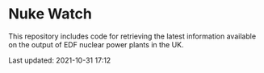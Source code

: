 # Nuke Watch

This repository includes code for retrieving the latest information available on the output of EDF nuclear power plants in the UK.

Last updated: 2021-10-31 17:12